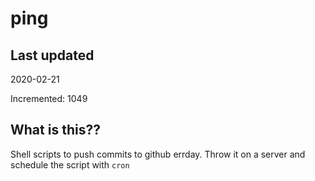 # ping

## Last updated
2020-02-21

Incremented: 1049

## What is this??
Shell scripts to push commits to github errday. Throw it on a server and schedule the script with `cron`
